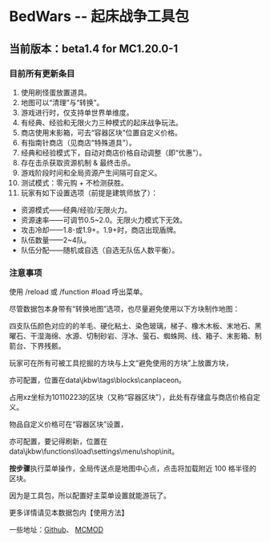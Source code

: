 # BedWars -- 起床战争工具包
## 当前版本：beta1.4 for MC1.20.0-1
### 目前所有更新条目

1. 使用刷怪蛋放置道具。
1. 地图可以“清理”与“转换”。
1. 游戏进行时，仅支持单世界单维度。
1. 有经典、经验和无限火力三种模式的起床战争玩法。
1. 商店使用末影箱，可去“容器区块”位置自定义价格。
1. 有指南针商店（见商店“特殊道具”）。
1. 经典和经验模式下，自动对商店价格自动调整（即“优惠”）。
1. 存在击杀获取资源机制 & 最终击杀。
1. 游戏阶段时间和全局资源产生间隔可自定义。
1. 测试模式：零元购 + 不检测获胜。
1. 玩家有如下设置选项（前提是建筑师放了）：
- 资源模式——经典/经验/无限火力。
- 资源速率——可调节0.5~2.0。无限火力模式下无效。
- 攻击冷却——1.8-或1.9+。1.9+时，商店出现盾牌。
- 队伍数量——2~4队。
- 队伍分配——随机或自选（自选无队伍人数平衡）。

### 注意事项

使用 /reload 或 /function #load 呼出菜单。

尽管数据包本身带有“转换地图”选项，也尽量避免使用以下方块制作地图：

四支队伍颜色对应的的羊毛、硬化粘土、染色玻璃，梯子、橡木木板、末地石、黑曜石、干湿海绵、水源、切制砂岩、浮冰、萤石、蜘蛛网、线、箱子、末影箱、制箭台、下界残骸。

玩家可在所有可被工具挖掘的方块与上文“避免使用的方块”上放置方块，

亦可配置，位置在data\jkbw\tags\blocks\canplaceon。

占用xz坐标为10110223的区块（又称“容器区块”），此处有存储盒与商店价格自定义。

物品自定义价格可在“容器区块”设置，

亦可配置，要记得刷新，位置在data\jkbw\functions\load\settings\menu\shop\init。

**按步骤**执行菜单操作，全局传送点是地图中心点，点击将加载附近 100 格半径的区块。

因为是工具包，所以配置好主菜单设置就能游玩了。

更多详情请见本数据包内【使用方法】

一些地址：[Github]、 [MCMOD]

[Github]: https://github.com/JesKi13567/BedWars
[MCMOD]: https://www.mcmod.cn/class/10014.html